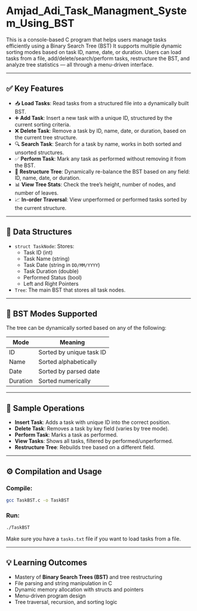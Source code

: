 # Amjad_Adi_Task_Managment_System_Using_BST
This is a console-based C program that helps users manage tasks efficiently using a Binary Search Tree (BST)
It supports multiple dynamic sorting modes based on task ID, name, date, or duration. Users can load tasks from a file, add/delete/search/perform tasks, restructure the BST, and analyze tree statistics — all through a menu-driven interface.

---

## ✅ Key Features

- 📥 **Load Tasks**: Read tasks from a structured file into a dynamically built BST.
- ➕ **Add Task**: Insert a new task with a unique ID, structured by the current sorting criteria.
- ❌ **Delete Task**: Remove a task by ID, name, date, or duration, based on the current tree structure.
- 🔍 **Search Task**: Search for a task by name, works in both sorted and unsorted structures.
- ✅ **Perform Task**: Mark any task as performed without removing it from the BST.
- 📂 **Restructure Tree**: Dynamically re-balance the BST based on any field: ID, name, date, or duration.
- 📊 **View Tree Stats**: Check the tree’s height, number of nodes, and number of leaves.
- 📈 **In-order Traversal**: View unperformed or performed tasks sorted by the current structure.

---

## 🧠 Data Structures

- `struct TaskNode`: Stores:
  - Task ID (int)
  - Task Name (string)
  - Task Date (string in `DD/MM/YYYY`)
  - Task Duration (double)
  - Performed Status (bool)
  - Left and Right Pointers
- `Tree`: The main BST that stores all task nodes.

---

## 🔄 BST Modes Supported

The tree can be dynamically sorted based on any of the following:

| Mode        | Meaning                 |
|-------------|--------------------------|
| ID          | Sorted by unique task ID |
| Name        | Sorted alphabetically    |
| Date        | Sorted by parsed date    |
| Duration    | Sorted numerically       |

---

## 🧪 Sample Operations

- **Insert Task**: Adds a task with unique ID into the correct position.
- **Delete Task**: Removes a task by key field (varies by tree mode).
- **Perform Task**: Marks a task as performed.
- **View Tasks**: Shows all tasks, filtered by performed/unperformed.
- **Restructure Tree**: Rebuilds tree based on a different field.

---

## ⚙️ Compilation and Usage

### Compile:
```bash
gcc TaskBST.c -o TaskBST
```

### Run:
```bash
./TaskBST
```

Make sure you have a `tasks.txt` file if you want to load tasks from a file.

---

## 💡 Learning Outcomes

- Mastery of **Binary Search Trees (BST)** and tree restructuring
- File parsing and string manipulation in C
- Dynamic memory allocation with structs and pointers
- Menu-driven program design
- Tree traversal, recursion, and sorting logic
